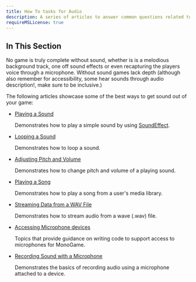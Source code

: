 ```yaml
---
title: How To tasks for Audio
description: A series of articles to answer common questions related to audio operation!
requireMSLicense: true
---
```


## In This Section

No game is truly complete without sound, whether is is a melodious background track, one off sound effects or even recapturing the players voice through a microphone.  Without sound games lack depth (although also remember for accessibility, some hear sounds through audio description!, make sure to be inclusive.)

The following articles showcase some of the best ways to get sound out of your game:

* [Playing a Sound](HowTo_PlayASound.md)

  Demonstrates how to play a simple sound by using [SoundEffect](xref:Microsoft.Xna.Framework.Audio.SoundEffect).

* [Looping a Sound](HowTo_LoopASound.md)

  Demonstrates how to loop a sound.

* [Adjusting Pitch and Volume](HowTo_ChangePitchAndVolume.md)

  Demonstrates how to change pitch and volume of a playing sound.

* [Playing a Song](HowTo_PlayASong.md)

  Demonstrates how to play a song from a user's media library.

* [Streaming Data from a WAV File](HowTo_StreamDataFromWav.md)

  Demonstrates how to stream audio from a wave (.wav) file.

* [Accessing Microphone devices](HowTo_Microphone.md)

  Topics that provide guidance on writing code to support access to microphones for MonoGame.

* [Recording Sound with a Microphone](HowTo_Record_Microphone.md)

  Demonstrates the basics of recording audio using a microphone attached to a device.
